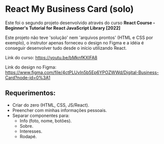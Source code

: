# React My Business Card (solo)

Este foi o segundo projeto desenvolvido através do curso **React Course - Beginner's Tutorial for React JavaScript Library [2022]**

Este projeto não teve 'solução' nem 'arquivos prontos' (HTML e CSS por exemplo), o instrutor apenas forneceu o design no Figma e a idéia é conseguir desenvolver tudo desde o início utilizando React.

Link do curso:
https://youtu.be/bMknfKXIFA8

Link do design no Figma:
https://www.figma.com/file/4ctPLUvIn5b5Ep6YPOZWWd/Digital-Business-Card?node-id=0%3A1

## Requerimentos:

- Criar do zero (HTML, CSS, JS/React).
- Preencher com minhas informações pessoais.
- Separar componentes para:
  - Info (foto, nome, botões).
  - Sobre.
  - Interesses.
  - Rodapé.

